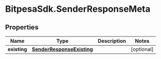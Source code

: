 # BitpesaSdk.SenderResponseMeta

## Properties
Name | Type | Description | Notes
------------ | ------------- | ------------- | -------------
**existing** | [**SenderResponseExisting**](SenderResponseExisting.md) |  | [optional] 


